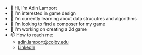 - 👋 Hi, I’m Adin Lamport
- 👀 I’m interested in game design
- 🌱 I’m currently learning about data strucutres and algorithms
- 🎼 I’m looking to find a composer for my game
- 🎯 I'm working on creating a 2d game
- 📫 How to reach me:
  - adin.lamport@colby.edu
  - <a href="https://www.linkedin.com/in/adin-lamport-618853231/"> LinkedIn </a>


